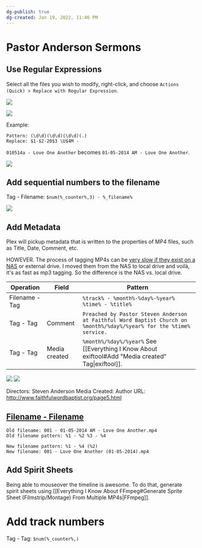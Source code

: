 ```yaml
---
dg-publish: true
dg-created: Jan 19, 2022, 11:46 PM
---
```


# Pastor Anderson Sermons

## Use Regular Expressions

Select all the files you wish to modify, right-click, and choose `Actions (Quick) > Replace with Regular Expression`.

![](https://i.imgur.com/qPOlHzY.png)

![](https://i.imgur.com/xyfhA35.png)


Example:

```
Pattern: (\d\d)(\d\d)(\d\d)(.)
Replace: $1-$2-20$3 \U$4M -
```

`010514a - Love One Another` becomes `01-05-2014 AM - Love One Another`.

![](https://i.imgur.com/l4wOJ3I.png)

## Add sequential numbers to the filename

Tag - Filename: `$num(%_counter%,3) - %_filename%`

![](https://i.imgur.com/JbTBqNL.png)


## Add Metadata

Plex will pickup metadata that is written to the properties of MP4 files, such as Title, Date, Comment, etc.

HOWEVER. The process of tagging MP4s can be [very slow if they exist on a NAS](https://community.mp3tag.de/t/an-observation-regarding-tag-values-and-performance-speeds/61562) or external drive. I moved them from the NAS to local drive and voilà, it's as fast as mp3 tagging. So the difference is the NAS vs. local drive.

| Operation      | Field         | Pattern                                                                                                              |
| -------------- | ------------- | -------------------------------------------------------------------------------------------------------------------- |
| Filename - Tag |               | `%track% - %month%-%day%-%year% %time% - %title%`                                                                    |
| Tag - Tag      | Comment       | `Preached by Pastor Steven Anderson at Faithful Word Baptist Church on %month%/%day%/%year% for the %time% service.` |
| Tag - Tag      | Media created | `%month%/%day%/%year%` See [[Everything I Know About exiftool#Add "Media created" Tag\|exiftool]].                   |

![](https://i.imgur.com/HM7474R.png)
![](https://i.imgur.com/KUzuxpf.png)

Directors: Steven Anderson
Media Created:
Author URL: http://www.faithfulwordbaptist.org/page5.html

## [Filename - Filename](https://help.mp3tag.de/main_converter.html#ftf)

```
Old filename: 001 - 01-05-2014 AM - Love One Another.mp4
Old filename pattern: %1 - %2 %3 - %4
 
New filename pattern: %1 - %4 (%2)
New filename: 001 - Love One Another (01-05-2014).mp4

```

## Add Spirit Sheets

Being able to mouseover the timeline is awesome. To do that, generate spirit sheets using [[Everything I Know About FFmpeg#Generate Sprite Sheet (Filmstrip/Montage) From Multiple MP4s|FFmpeg]].



# Add track numbers

Tag - Tag: `$num(%_counter%,)`